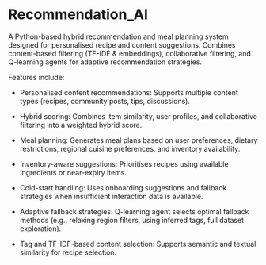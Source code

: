 # Recommendation_AI
A Python-based hybrid recommendation and meal planning system designed for personalised recipe and content suggestions. Combines content-based filtering (TF-IDF & embeddings), collaborative filtering, and Q-learning agents for adaptive recommendation strategies.<br>

Features include:
- Personalised content recommendations: Supports multiple content types (recipes, community posts, tips, discussions).
  
- Hybrid scoring:
  Combines item similarity, user profiles, and collaborative filtering into a weighted hybrid score.
- Meal planning:
  Generates meal plans based on user preferences, dietary restrictions, regional cuisine preferences, and inventory availability.
- Inventory-aware suggestions:
  Prioritises recipes using available ingredients or near-expiry items.
- Cold-start handling: Uses onboarding suggestions and fallback strategies when insufficient interaction data is available.
- Adaptive fallback strategies: Q-learning agent selects optimal fallback methods (e.g., relaxing region filters, using inferred tags, full dataset exploration).
- Tag and TF-IDF-based content selection: Supports semantic and textual similarity for recipe selection.
